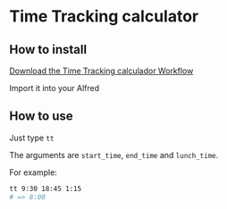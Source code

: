 # Time Tracking calculator

## How to install

[Download the Time Tracking calculador Workflow](https://github.com/ricardoruwer/alfred-time-tracking/raw/master/Time%20Tracking%20calculator.alfredworkflow)

Import it into your Alfred

## How to use

Just type `tt`

The arguments are `start_time`, `end_time` and `lunch_time`.

For example:

```bash
tt 9:30 18:45 1:15
# => 8:00
```
